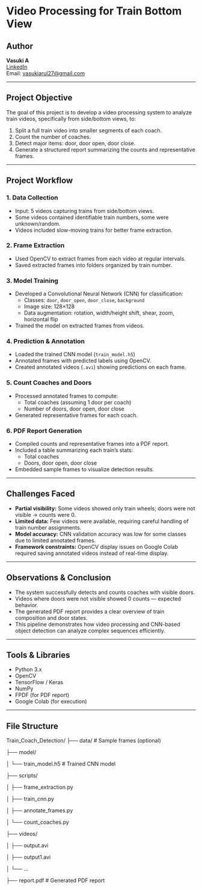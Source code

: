 # Video Processing for Train Bottom View

## Author
**Vasuki A**  
[LinkedIn](https://www.linkedin.com/in/vasuki27/)  
Email: vasukiarul27@gmail.com

---

## Project Objective
The goal of this project is to develop a video processing system to analyze train videos, specifically from side/bottom views, to:  
1. Split a full train video into smaller segments of each coach.  
2. Count the number of coaches.  
3. Detect major items: door, door open, door close.  
4. Generate a structured report summarizing the counts and representative frames.

---

## Project Workflow

### 1. Data Collection
- Input: 5 videos capturing trains from side/bottom views.  
- Some videos contained identifiable train numbers, some were unknown/random.  
- Videos included slow-moving trains for better frame extraction.

### 2. Frame Extraction
- Used OpenCV to extract frames from each video at regular intervals.  
- Saved extracted frames into folders organized by train number.

### 3. Model Training
- Developed a Convolutional Neural Network (CNN) for classification:
  - Classes: `door`, `door_open`, `door_close`, `background`  
  - Image size: 128×128  
  - Data augmentation: rotation, width/height shift, shear, zoom, horizontal flip  
- Trained the model on extracted frames from videos.

### 4. Prediction & Annotation
- Loaded the trained CNN model (`train_model.h5`)  
- Annotated frames with predicted labels using OpenCV.  
- Created annotated videos (`.avi`) showing predictions on each frame.

### 5. Count Coaches and Doors
- Processed annotated frames to compute:
  - Total coaches (assuming 1 door per coach)  
  - Number of doors, door open, door close  
- Generated representative frames for each coach.

### 6. PDF Report Generation
- Compiled counts and representative frames into a PDF report.  
- Included a table summarizing each train’s stats:
  - Total coaches  
  - Doors, door open, door close  
- Embedded sample frames to visualize detection results.

---

## Challenges Faced
- **Partial visibility:** Some videos showed only train wheels; doors were not visible → counts were 0.  
- **Limited data:** Few videos were available, requiring careful handling of train number assignments.  
- **Model accuracy:** CNN validation accuracy was low for some classes due to limited annotated frames.  
- **Framework constraints:** OpenCV display issues on Google Colab required saving annotated videos instead of real-time display.

---

## Observations & Conclusion
- The system successfully detects and counts coaches with visible doors.  
- Videos where doors were not visible showed 0 counts — expected behavior.  
- The generated PDF report provides a clear overview of train composition and door states.  
- This pipeline demonstrates how video processing and CNN-based object detection can analyze complex sequences efficiently.

---

## Tools & Libraries
- Python 3.x  
- OpenCV  
- TensorFlow / Keras  
- NumPy  
- FPDF (for PDF report)  
- Google Colab (for execution)

---

## File Structure
Train_Coach_Detection/
├── data/                   # Sample frames (optional)

├── model/

│   └── train_model.h5      # Trained CNN model

├── scripts/

│   ├── frame_extraction.py

│   ├── train_cnn.py

│   ├── annotate_frames.py

│   └── count_coaches.py

├── videos/

│   ├── output.avi

│   ├── output1.avi

│   └── ...

├── report.pdf              # Generated PDF report




